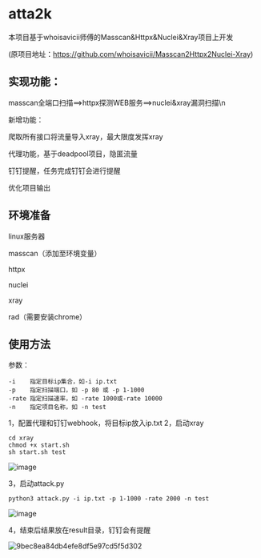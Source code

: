 # atta2k

  本项目基于whoisavicii师傅的Masscan&Httpx&Nuclei&Xray项目上开发
  
  (原项目地址：https://github.com/whoisavicii/Masscan2Httpx2Nuclei-Xray)

## 实现功能：

  masscan全端口扫描==>httpx探测WEB服务==>nuclei&xray漏洞扫描\n

  新增功能：

  爬取所有接口将流量导入xray，最大限度发挥xray

  代理功能，基于deadpool项目，隐匿流量

  钉钉提醒，任务完成钉钉会进行提醒

  优化项目输出

## 环境准备

  linux服务器

  masscan（添加至环境变量）

  httpx

  nuclei

  xray

  rad（需要安装chrome）
## 使用方法

  参数：
  
  ```
  -i    指定目标ip集合，如-i ip.txt
  -p    指定扫描端口，如 -p 80 或 -p 1-1000
  -rate 指定扫描速率，如 -rate 1000或-rate 10000
  -n    指定项目名称，如 -n test
  ```
  
  1，配置代理和钉钉webhook，将目标ip放入ip.txt
  2，启动xray
  ```
  cd xray
  chmod +x start.sh 
  sh start.sh test
  ```
  ![image](https://github.com/user-attachments/assets/67d0d638-3884-474c-88e5-8c319da1b1c8)

  3，启动attack.py
  
  ```
  python3 attack.py -i ip.txt -p 1-1000 -rate 2000 -n test
  ```
  ![image](https://github.com/user-attachments/assets/364f040a-d04d-414a-873f-ede4e7237b97)

  
  4，结束后结果放在result目录，钉钉会有提醒
  
  ![9bec8ea84db4efe8df5e97cd5f5d302](https://github.com/user-attachments/assets/2e9f1236-44bc-4ea3-8e65-b837a6eb4a85)



